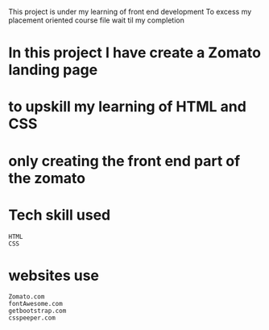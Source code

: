 This project is under my learning of front end development
To excess my placement oriented course file wait til my completion 

# In this project I have create a Zomato landing page
# to upskill my learning of HTML and CSS
# only creating the front end part of the zomato

# Tech skill used
    HTML
    CSS

# websites use
    Zomato.com
    fontAwesome.com
    getbootstrap.com
    csspeeper.com
